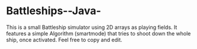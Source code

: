 # Battleships--Java-

This is a small Battleship simulator using 2D arrays as playing fields. 
It features a simple Algorithm (smartmode) that tries to shoot down the whole ship, once activated.
Feel free to copy and edit.
